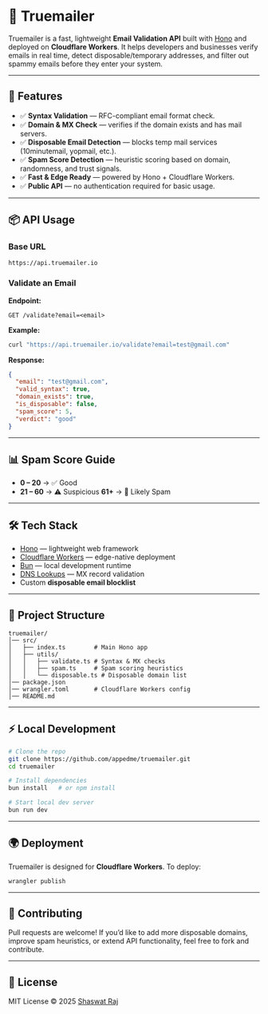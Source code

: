 # 📧 Truemailer

Truemailer is a fast, lightweight **Email Validation API** built with [Hono](https://hono.dev) and deployed on **Cloudflare Workers**.
It helps developers and businesses verify emails in real time, detect disposable/temporary addresses, and filter out spammy emails before they enter your system.

---

## 🚀 Features

* ✅ **Syntax Validation** — RFC-compliant email format check.
* ✅ **Domain & MX Check** — verifies if the domain exists and has mail servers.
* ✅ **Disposable Email Detection** — blocks temp mail services (10minutemail, yopmail, etc.).
* ✅ **Spam Score Detection** — heuristic scoring based on domain, randomness, and trust signals.
* ✅ **Fast & Edge Ready** — powered by Hono + Cloudflare Workers.
* ✅ **Public API** — no authentication required for basic usage.

---

## 📦 API Usage

### Base URL

```
https://api.truemailer.io
```

### Validate an Email

**Endpoint:**

```
GET /validate?email=<email>
```

**Example:**

```bash
curl "https://api.truemailer.io/validate?email=test@gmail.com"
```

**Response:**

```json
{
  "email": "test@gmail.com",
  "valid_syntax": true,
  "domain_exists": true,
  "is_disposable": false,
  "spam_score": 5,
  "verdict": "good"
}
```

---

## 📊 Spam Score Guide

* **0 – 20** → ✅ Good
* **21 – 60** → ⚠️ Suspicious
**61+** → 🚫 Likely Spam

---

## 🛠 Tech Stack

* [Hono](https://hono.dev) — lightweight web framework
* [Cloudflare Workers](https://workers.cloudflare.com) — edge-native deployment
* [Bun](https://bun.sh) — local development runtime
* [DNS Lookups](https://nodejs.org/api/dns.html) — MX record validation
* Custom **disposable email blocklist**

---

## 📂 Project Structure

```
truemailer/
│── src/
│   ├── index.ts        # Main Hono app
│   ├── utils/
│   │   ├── validate.ts # Syntax & MX checks
│   │   ├── spam.ts     # Spam scoring heuristics
│   │   └── disposable.ts # Disposable domain list
│── package.json
│── wrangler.toml       # Cloudflare Workers config
│── README.md
```

---

## ⚡️ Local Development

```bash
# Clone the repo
git clone https://github.com/appedme/truemailer.git
cd truemailer

# Install dependencies
bun install   # or npm install

# Start local dev server
bun run dev
```

---

## 🌍 Deployment

Truemailer is designed for **Cloudflare Workers**.
To deploy:

```bash
wrangler publish
```

---

## 🤝 Contributing

Pull requests are welcome!
If you’d like to add more disposable domains, improve spam heuristics, or extend API functionality, feel free to fork and contribute.

---

## 📜 License

MIT License © 2025 [Shaswat Raj](https://sh20raj.github.io)


